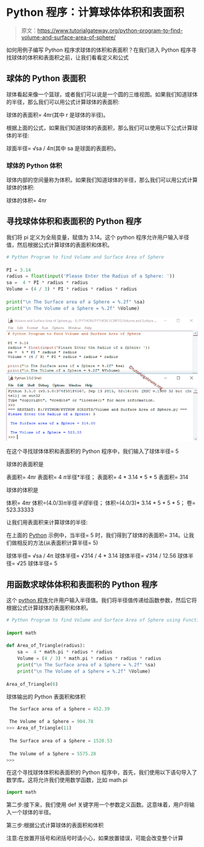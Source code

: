 # Python 程序：计算球体体积和表面积

> 原文：<https://www.tutorialgateway.org/python-program-to-find-volume-and-surface-area-of-sphere/>

如何用例子编写 Python 程序求球体的体积和表面积？在我们进入 Python 程序寻找球体的体积和表面积之前，让我们看看定义和公式

## 球体的 Python 表面积

球体看起来像一个篮球，或者我们可以说是一个圆的三维视图。如果我们知道球体的半径，那么我们可以用公式计算球体的表面积:

球体的表面积= 4πr(其中 r 是球体的半径)。

根据上面的公式，如果我们知道球体的表面积，那么我们可以使用以下公式计算球体的半径:

球面半径= √sa / 4π(其中 sa 是球面的表面积)。

### 球体的 Python 体积

球体内部的空间量称为体积。如果我们知道球体的半径，那么我们可以用公式计算球体的体积:

球体的体积= 4πr

## 寻找球体体积和表面积的 Python 程序

我们将 pi 定义为全局变量，赋值为 3.14。这个 python 程序允许用户输入半径值，然后根据公式计算球体的表面积和体积。

```py
# Python Program to find Volume and Surface Area of Sphere

PI = 3.14
radius = float(input('Please Enter the Radius of a Sphere: '))
sa =  4 * PI * radius * radius
Volume = (4 / 3) * PI * radius * radius * radius

print("\n The Surface area of a Sphere = %.2f" %sa)
print("\n The Volume of a Sphere = %.2f" %Volume)
```

![Python Program to find Volume and Surface Area of Sphere](img/4cac060a0321e4d1002ade709620d46e.png)

在这个寻找球体体积和表面积的 Python 程序中，我们输入了球体半径= 5

球体的表面积是

表面积= 4πr
表面积= 4 *π*半径*半径；
表面积= 4 * 3.14 * 5 * 5
表面积= 314

球体的体积是

体积= 4πr
体积=(4.0/3)*π*半径*半径*半径；
体积=(4.0/3)* 3.14 * 5 * 5 * 5；
卷= 523.33333

让我们用表面积来计算球体的半径:

在上面的 [Python](https://www.tutorialgateway.org/python-tutorial/) 示例中，当半径= 5 时，我们得到了球体的表面积= 314。让我们做相反的方法(从表面积计算半径= 5)

球体半径= √sa / 4π
球体半径= √314 / 4 * 3.14
球体半径= √314 / 12.56
球体半径= √25
球体半径= 5

## 用函数求球体体积和表面积的 Python 程序

这个 [python 程序](https://www.tutorialgateway.org/python-programming-examples/)允许用户输入半径值。我们将半径值传递给函数参数，然后它将根据公式计算球体的表面积和体积。

```py
# Python Program to find Volume and Surface Area of Sphere using Functions

import math

def Area_of_Triangle(radius):
    sa =  4 * math.pi * radius * radius
    Volume = (4 / 3) * math.pi * radius * radius * radius
    print("\n The Surface area of a Sphere = %.2f" %sa)
    print("\n The Volume of a Sphere = %.2f" %Volume)

Area_of_Triangle(6)
```

球体输出的 Python 表面积和体积

```py
 The Surface area of a Sphere = 452.39

 The Volume of a Sphere = 904.78
>>> Area_of_Triangle(11)

 The Surface area of a Sphere = 1520.53

 The Volume of a Sphere = 5575.28
>>> 
```

在这个寻找球体体积和表面积的 Python 程序中，首先，我们使用以下语句导入了数学库。这将允许我们使用数学函数，比如 math.pi

```py
import math
```

第二步:接下来，我们使用 def 关键字用一个参数定义函数。这意味着，用户将输入一个球体的半径。

第三步:根据公式计算球体的表面积和体积

注意:在放置开括号和闭括号时请小心，如果放置错误，可能会改变整个计算